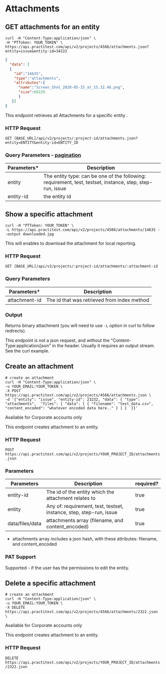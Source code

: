 # Attachments

## GET attachments for an entity
```shell
curl -H "Content-Type:application/json" \
-H "PTToken: YOUR_TOKEN" \
https://api.practitest.com/api/v2/projects/4566/attachments.json?entity=issue&entity-id=34222

```


```json
{
  "data": [
  {
    "id":"14635",
    "type":"attachments",
    "attributes":{
      "name":"Screen_Shot_2020-05-25_at_15.32.46.png",
      "size":66220
      }
   }]
}

```


This endpoint retrieves all Attachments for a specific entity .

### HTTP Request
`GET [BASE_URL]/api/v2/projects/:project-id/attachments.json?entity=ENTITY&entity-id=ENTITY_ID`


### Query Parameters - [pagination](#pagination)

Parameters* | Description |
--------- | ------- |
entity | The entity type: can be one of the following:  requirement, test, testset, instance, step, step-run, issue |
entity-id | the entity id |



## Show a specific attachment
```shell
curl -H "PTToken: YOUR_TOKEN" \
-L https://api.practitest.com/api/v2/projects/4508/attachments/14635 --output downloaded.jpg

```

This will enables to download the attachment for local reporting.

### HTTP Request
`GET [BASE_URL]/api/v2/projects/:project-id/attachments/:attachment-id`

### Query Parameters

Parameters* | Description |
--------- | ------- |
attachment-id | The id that was retrieved from index method |

### Output
Returns binary attachment (you will need to use `-L` option in curl to follow redirects).

<aside class="notice">
This endpoint is not a json request, and without the "Content-Type:application/json" in the header. Usually it requires an output stream. See the curl example.
</aside>



## Create an attachment
```shell
# create an attachment
curl -H "Content-Type:application/json" \
-u YOUR_EMAIL:YOUR_TOKEN \
-X POST https://api.practitest.com/api/v2/projects/4566/attachments.json \
-d '{"entity": "issue", "entity-id": 23232, "data": { "type": "attachments",  "files": { "data": [ { "filename": "test_data.csv", "content_encoded": "whatever encoded data here.." } ] }  }}'

```

<aside class="notice">
  Available for Corporate accounts only
</aside>


This endpoint creates attachment to an entity.

### HTTP Request

`POST https://api.practitest.com/api/v2/projects/YOUR_PROJECT_ID/attachments.json`

### Parameters


Parameters | Description | required? |
--------- | ------- |------- |
entity-id | The id of the entity which the attachment relates to | true
entity | Any of: requirement, test, testset, instance, step, step-run, issue | true
data/files/data | attachments array (filename, and content_encoded) | true

* attachments array includes a json hash, with these attributes: filename, and content_encoded


### PAT Support
Supported - if the user has the permissions to edit the entity.



## Delete a specific attachment
```shell
# create an attachment
curl -H "Content-Type:application/json" \
-u YOUR_EMAIL:YOUR_TOKEN \
-X DELETE https://api.practitest.com/api/v2/projects/4566/attachments/2322.json \

```

<aside class="notice">
  Available for Corporate accounts only
</aside>


This endpoint creates attachment to an entity.

### HTTP Request

`DELETE https://api.practitest.com/api/v2/projects/YOUR_PROJECT_ID/attachments/2322.json`

